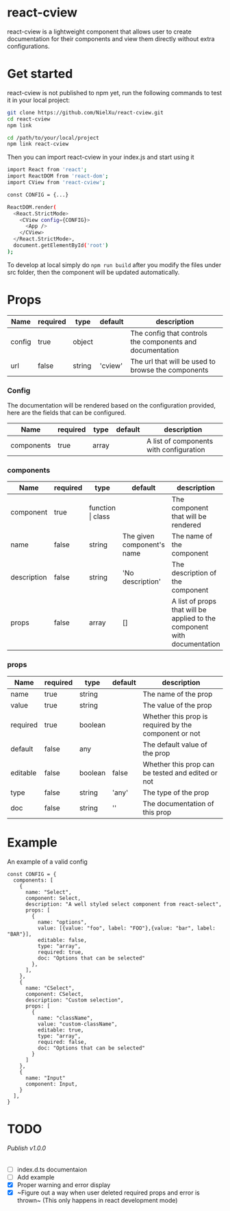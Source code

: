 # react-cview
react-cview is a lightweight component that allows user to create documentation for their components and view them directly without extra configurations.

# Get started
react-cview is not published to npm yet, run the following commands to test it in your local project:

```sh
git clone https://github.com/NielXu/react-cview.git
cd react-cview
npm link

cd /path/to/your/local/project
npm link react-cview
```

Then you can import react-cview in your index.js and start using it

```sh
import React from 'react';
import ReactDOM from 'react-dom';
import CView from 'react-cview';

const CONFIG = {...}

ReactDOM.render(
  <React.StrictMode>
    <CView config={CONFIG}>
      <App />
    </CView>
  </React.StrictMode>,
  document.getElementById('root')
);
```

To develop at local simply do `npm run build` after you modify the files under src folder, then the component will be updated automatically.


# Props
|Name|required|type|default|description|
|---|---|---|---|---|
|config|true|object||The config that controls the components and documentation
|url|false|string|'cview'|The url that will be used to browse the components

### Config
The documentation will be rendered based on the configuration provided, here are the fields that can be configured.

|Name|required|type|default|description|
|---|---|---|---|---|
|components|true|array||A list of components with configuration

### components
|Name|required|type|default|description|
|---|---|---|---|---|
|component|true|function \| class||The component that will be rendered
|name|false|string|The given component's name|The name of the component
|description|false|string|'No description'|The description of the component
|props|false|array|[]|A list of props that will be applied to the component with documentation

### props
|Name|required|type|default|description|
|---|---|---|---|---|
|name|true|string||The name of the prop
|value|true|string||The value of the prop
|required|true|boolean||Whether this prop is required by the component or not
|default|false|any||The default value of the prop
|editable|false|boolean|false|Whether this prop can be tested and edited or not
|type|false|string|'any'|The type of the prop
|doc|false|string|''|The documentation of this prop

# Example
An example of a valid config

```
const CONFIG = {
  components: [
    {
      name: "Select",
      component: Select,
      description: "A well styled select component from react-select",
      props: [
        {
          name: "options",
          value: [{value: "foo", label: "FOO"},{value: "bar", label: "BAR"}],
          editable: false,
          type: "array",
          required: true,
          doc: "Options that can be selected"
        },
      ],
    },
    {
      name: "CSelect",
      component: CSelect,
      description: "Custom selection",
      props: [
        {
          name: "className",
          value: "custom-className",
          editable: true,
          type: "array",
          required: false,
          doc: "Options that can be selected"
        }
      ]
    },
    {
      name: "Input"
      component: Input,
    }
  ],
}
```

# TODO

###### Publish v1.0.0
- [ ] index.d.ts documentaion
- [ ] Add example
- [x] Proper warning and error display
- [x] ~Figure out a way when user deleted required props and error is thrown~ (This only happens in react development mode)
